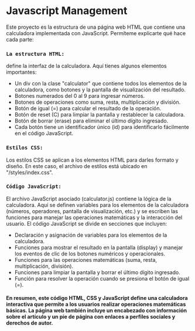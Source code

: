 # Javascript Management

Este proyecto es la estructura de una página web HTML que contiene una calculadora implementada con JavaScript. Permíteme explicarte qué hace cada parte:

### `La estructura HTML:` 
define la interfaz de la calculadora. Aquí tienes algunos elementos importantes:
- Un div con la clase "calculator" que contiene todos los elementos de la calculadora, como botones y la pantalla de visualización del resultado.
- Botones numerados del 0 al 9 para ingresar números.
- Botones de operaciones como suma, resta, multiplicación y división.
- Botón de igual (=) para calcular el resultado de la operación.
- Botón de reset (C) para limpiar la pantalla y restablecer la calculadora.
- Botón de borrar (erase) para eliminar el último dígito ingresado.
- Cada botón tiene un identificador único (id) para identificarlo fácilmente en el código JavaScript.
  
### `Estilos CSS:` 
Los estilos CSS se aplican a los elementos HTML para darles formato y diseño. En este caso, el archivo de estilos está ubicado en "/styles/index.css".

### `Código JavaScript:`
El archivo JavaScript asociado (calculator.js) contiene la lógica de la calculadora. Aquí se definen variables para los elementos de la calculadora (números, operadores, pantalla de visualización, etc.) y se escriben las funciones para manejar las operaciones matemáticas y la interacción del usuario.
El código JavaScript se divide en secciones que incluyen:

- Declaración y asignación de variables para los elementos de la calculadora.
- Funciones para mostrar el resultado en la pantalla (display) y manejar los eventos de clic de los botones numéricos y operacionales.
- Funciones para las operaciones matemáticas (suma, resta, multiplicación, división).
- Funciones para limpiar la pantalla y borrar el último dígito ingresado.
- Función para resolver la operación cuando se presiona el botón de igual (=).

#### En resumen, este código HTML, CSS y JavaScript define una calculadora interactiva que permite a los usuarios realizar operaciones matemáticas básicas. La página web también incluye un encabezado con información sobre el artículo y un pie de página con enlaces a perfiles sociales y derechos de autor.

